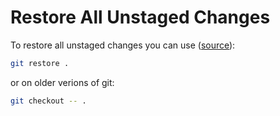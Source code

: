 # Restore All Unstaged Changes

To restore all unstaged changes you can use ([source][SO restore]):

```bash
git restore .
```

or on older verions of git:

```bash
git checkout -- .
```


[SO restore]: https://stackoverflow.com/a/52713
